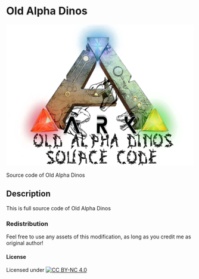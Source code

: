 # Old Alpha Dinos

![Logo](https://github.com/L4-Wyrm/AlphaDinos/blob/master/Logo/AlphaDinos_SRC.png "Logo")

Source code of Old Alpha Dinos

## Description
This is full source code of Old Alpha Dinos

### Redistribution
Feel free to use any assets of this modification, as long as you credit me as original author!

#### License
Licensed under [![CC BY-NC 4.0](https://licensebuttons.net/l/by-nc/4.0/80x15.png)](https://creativecommons.org/licenses/by-nc/4.0/)